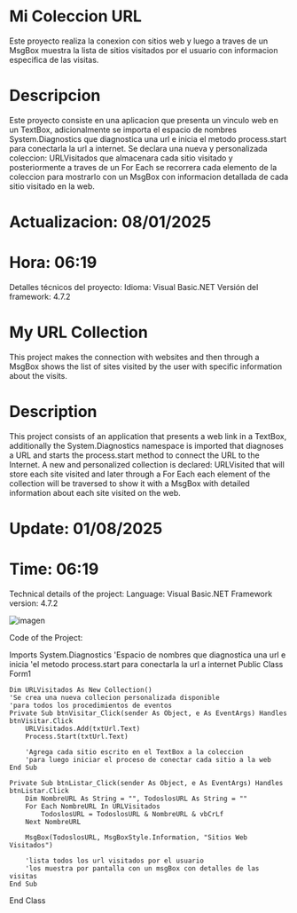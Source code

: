 # Mi Coleccion URL

 Este proyecto realiza la conexion con sitios web y luego 
 a traves de un MsgBox muestra la lista de sitios visitados
 por el usuario con informacion especifica de las visitas.

# Descripcion

 Este proyecto consiste en una aplicacion que presenta un vinculo
 web en un TextBox, adicionalmente se importa el espacio de nombres
 System.Diagnostics que diagnostica una url e inicia el metodo 
 process.start para conectarla la url a internet. Se declara una 
 nueva y personalizada coleccion: URLVisitados que almacenara cada
 sitio visitado y posteriormente a traves de un For Each se recorrera
 cada elemento de la coleccion para mostrarlo con un MsgBox con 
 informacion detallada de cada sitio visitado en la web.
 
 # Actualizacion: 08/01/2025
 # Hora: 06:19

Detalles técnicos del proyecto:
Idioma: Visual Basic.NET
Versión del framework: 4.7.2

# My URL Collection

This project makes the connection with websites and then
through a MsgBox shows the list of sites visited by the user
with specific information about the visits.

# Description

This project consists of an application that presents a web link
in a TextBox, additionally the System.Diagnostics namespace is 
imported that diagnoses a URL and starts the process.start method 
to connect the URL to the Internet. A new and personalized collection 
is declared: URLVisited that will store each site visited and later 
through a For Each each element of the collection will be
traversed to show it with a MsgBox with detailed information about
each site visited on the web.

# Update: 01/08/2025
# Time: 06:19

Technical details of the project:
Language: Visual Basic.NET
Framework version: 4.7.2

![imagen](https://github.com/user-attachments/assets/ff5b4601-808b-40e9-bb3d-336112fa0b01)

Code of the Project:

Imports System.Diagnostics
'Espacio de nombres que diagnostica una url e inicia 
'el metodo process.start para conectarla la url a internet
Public Class Form1

    Dim URLVisitados As New Collection()
    'Se crea una nueva collecion personalizada disponible 
    'para todos los procedimientos de eventos 
    Private Sub btnVisitar_Click(sender As Object, e As EventArgs) Handles btnVisitar.Click
        URLVisitados.Add(txtUrl.Text)
        Process.Start(txtUrl.Text)

        'Agrega cada sitio escrito en el TextBox a la coleccion 
        'para luego iniciar el proceso de conectar cada sitio a la web
    End Sub

    Private Sub btnListar_Click(sender As Object, e As EventArgs) Handles btnListar.Click
        Dim NombreURL As String = "", TodoslosURL As String = ""
        For Each NombreURL In URLVisitados
            TodoslosURL = TodoslosURL & NombreURL & vbCrLf
        Next NombreURL

        MsgBox(TodoslosURL, MsgBoxStyle.Information, "Sitios Web Visitados")

        'lista todos los url visitados por el usuario
        'los muestra por pantalla con un msgBox con detalles de las visitas
    End Sub

End Class


